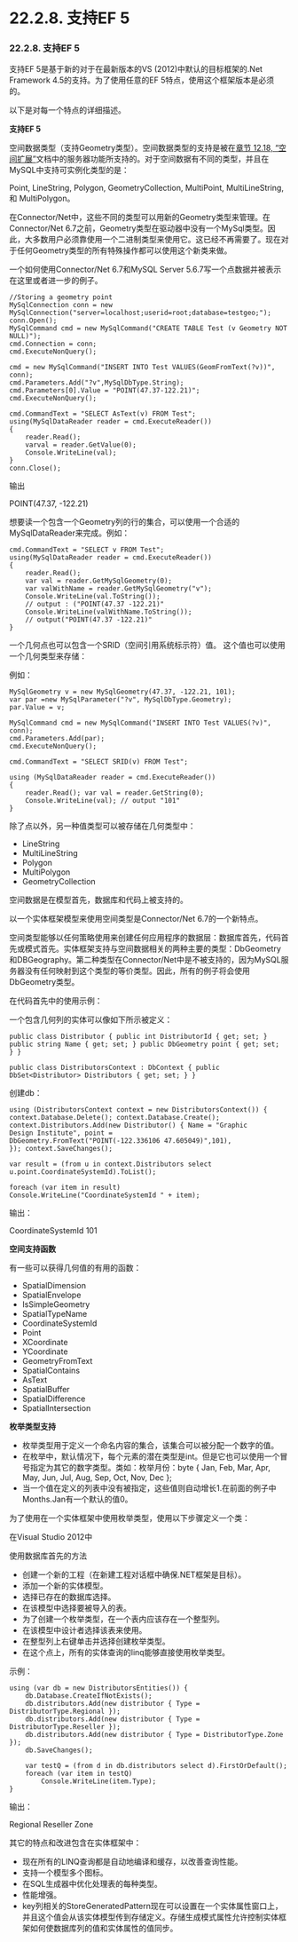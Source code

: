 # 22.2.8. 支持EF 5

### 22.2.8. 支持EF 5

支持EF 5是基于新的对于在最新版本的VS (2012)中默认的目标框架的.Net Framework 4.5的支持。为了使用任意的EF 5特点，使用这个框架版本是必须的。

以下是对每一个特点的详细描述。

**支持EF 5**

空间数据类型（支持Geometry类型）。空间数据类型的支持是被在[章节 12.18, “空间扩展”](docs/Chapter_12/12.18.00_Spatial_Extensions.md)文档中的服务器功能所支持的。对于空间数据有不同的类型，并且在MySQL中支持可实例化类型的是：

Point, LineString, Polygon, GeometryCollection, MultiPoint, MultiLineString, 和 MultiPolygon。

在Connector/Net中，这些不同的类型可以用新的Geometry类型来管理。在Connector/Net 6.7之前，Geometry类型在驱动器中没有一个MySql类型。因此，大多数用户必须靠使用一个二进制类型来使用它。这已经不再需要了。现在对于任何Geometry类型的所有特殊操作都可以使用这个新类来做。

一个如何使用Connector/Net 6.7和MySQL Server 5.6.7写一个点数据并被表示在这里或者进一步的例子。

    //Storing a geometry point
	MySqlConnection conn = new MySqlConnection("server=localhost;userid=root;database=testgeo;");
    conn.Open();
	MySqlCommand cmd = new MySqlCommand("CREATE TABLE Test (v Geometry NOT NULL)"); 
	cmd.Connection = conn;
    cmd.ExecuteNonQuery();

    cmd = new MySqlCommand("INSERT INTO Test VALUES(GeomFromText(?v))", conn); 
	cmd.Parameters.Add("?v",MySqlDbType.String); 
	cmd.Parameters[0].Value = "POINT(47.37-122.21)"; 
	cmd.ExecuteNonQuery();

    cmd.CommandText = "SELECT AsText(v) FROM Test"; 
	using(MySqlDataReader reader = cmd.ExecuteReader()) 
	{ 
		reader.Read(); 
		varval = reader.GetValue(0); 
		Console.WriteLine(val); 
	} 
	conn.Close();

输出

POINT(47.37, -122.21)

想要读一个包含一个Geometry列的行的集合，可以使用一个合适的MySqlDataReader来完成。例如：

    cmd.CommandText = "SELECT v FROM Test"; 
	using(MySqlDataReader reader = cmd.ExecuteReader()) 
	{ 
		reader.Read(); 
		var val = reader.GetMySqlGeometry(0); 
		var valWithName = reader.GetMySqlGeometry("v");
		Console.WriteLine(val.ToString()); 
		// output : ("POINT(47.37 -122.21)" 
		Console.WriteLine(valWithName.ToString()); 
		// output("POINT(47.37 -122.21)" 
	}

一个几何点也可以包含一个SRID（空间引用系统标示符）值。 这个值也可以使用一个几何类型来存储：

例如：

    MySqlGeometry v = new MySqlGeometry(47.37, -122.21, 101); 
	var par =new MySqlParameter("?v", MySqlDbType.Geometry); 
	par.Value = v;

    MySqlCommand cmd = new MySqlCommand("INSERT INTO Test VALUES(?v)", conn); 
	cmd.Parameters.Add(par); 
	cmd.ExecuteNonQuery();

    cmd.CommandText = "SELECT SRID(v) FROM Test";

    using (MySqlDataReader reader = cmd.ExecuteReader()) 
	{
	    reader.Read(); var val = reader.GetString(0);
	    Console.WriteLine(val); // output "101" 
	}

除了点以外，另一种值类型可以被存储在几何类型中：

+ LineString
+ MultiLineString
+ Polygon
+ MultiPolygon
+ GeometryCollection

空间数据是在模型首先，数据库和代码上被支持的。

以一个实体框架模型来使用空间类型是Connector/Net 6.7的一个新特点。

空间类型能够以任何策略使用来创建任何应用程序的数据层：数据库首先，代码首先或模式首先。实体框架支持与空间数据相关的两种主要的类型：DbGeometry和DBGeography。第二种类型在Connector/Net中是不被支持的，因为MySQL服务器没有任何映射到这个类型的等价类型。因此，所有的例子将会使用DbGeometry类型。

在代码首先中的使用示例：

一个包含几何列的实体可以像如下所示被定义：

    public class Distributor { public int DistributorId { get; set; }
    public string Name { get; set; } public DbGeometry point { get; set;
    } }

    public class DistributorsContext : DbContext { public
    DbSet<Distributor> Distributors { get; set; } }

创建db：

    using (DistributorsContext context = new DistributorsContext()) {
    context.Database.Delete(); context.Database.Create();
    context.Distributors.Add(new Distributor() { Name = "Graphic
    Design Institute", point =
    DbGeometry.FromText("POINT(-122.336106 47.605049)",101),
    }); context.SaveChanges();

    var result = (from u in context.Distributors select
    u.point.CoordinateSystemId).ToList();

    foreach (var item in result)
    Console.WriteLine("CoordinateSystemId " + item);

输出：

CoordinateSystemId 101

**空间支持函数**

有一些可以获得几何值的有用的函数：

+ SpatialDimension
+ SpatialEnvelope
+ IsSimpleGeometry
+ SpatialTypeName
+ CoordinateSystemId
+ Point
+ XCoordinate
+ YCoordinate
+ GeometryFromText
+ SpatialContains
+ AsText
+ SpatialBuffer
+ SpatialDifference
+ SpatialIntersection

**枚举类型支持**

+ 枚举类型用于定义一个命名内容的集合，该集合可以被分配一个数字的值。
+ 在枚举中，默认情况下，每个元素的潜在类型是int。但是它也可以使用一个冒号指定为其它的数字类型。类如：枚举月份：byte { Jan, Feb, Mar, Apr, May, Jun, Jul, Aug, Sep, Oct, Nov, Dec };
+ 当一个值在定义的列表中没有被指定，这些值则自动增长1.在前面的例子中Months.Jan有一个默认的值0。

为了使用在一个实体框架中使用枚举类型，使用以下步骤定义一个类：

在Visual Studio 2012中

使用数据库首先的方法

+ 创建一个新的工程（在新建工程对话框中确保.NET框架是目标）。
+ 添加一个新的实体模型。
+ 选择已存在的数据库选择。
+ 在该模型中选择要被导入的表。
+ 为了创建一个枚举类型，在一个表内应该存在一个整型列。
+ 在该模型中设计者选择该表来使用。
+ 在整型列上右键单击并选择创建枚举类型。
+ 在这个点上，所有的实体查询的linq能够直接使用枚举类型。

示例：

    using (var db = new DistributorsEntities()) {
		db.Database.CreateIfNotExists(); 
		db.distributors.Add(new distributor { Type = DistributorType.Regional });
		db.distributors.Add(new distributor { Type = DistributorType.Reseller }); 
		db.distributors.Add(new distributor { Type = DistributorType.Zone }); 
		db.SaveChanges();

		var testQ = (from d in db.distributors select d).FirstOrDefault();
		foreach (var item in testQ) 
			Console.WriteLine(item.Type); 
	} 

输出：

Regional Reseller Zone

其它的特点和改进包含在实体框架中：

+ 现在所有的LINQ查询都是自动地编译和缓存，以改善查询性能。
+ 支持一个模型多个图标。
+ 在SQL生成器中优化处理表的每种类型。
+ 性能增强。
+ key列相关的StoreGeneratedPattern现在可以设置在一个实体属性窗口上，并且这个值会从该实体模型传到存储定义。存储生成模式属性允许控制实体框架如何使数据库列的值和实体属性的值同步。